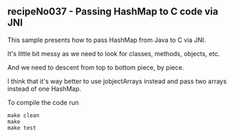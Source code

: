 recipeNo037 - Passing HashMap to C code via JNI
---

This sample presents how to pass HashMap from Java to C via JNI.

It's little bit messy as we need to look for classes, methods, objects, etc.

And we need to descent from top to bottom piece, by piece.

I think that it's way better to use jobjectArrays instead and pass two arrays instead of
one HashMap.

To compile the code run

    make clean
    make 
    make test


